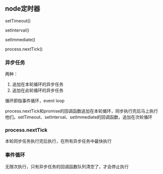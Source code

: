 ## node定时器

setTimeout()

setInterval()

setImmediate()

process.nextTick()

### 异步任务

两种：

1. 追加在本轮循环的异步任务
2. 追加在此轮循环的异步任务

循环即指事件循环，event loop

process.nextTick和promise的回调函数追加在本轮循环，同步执行完后马上执行他们。setTimeout、setInterval、setImmediate的回调函数，追加在次轮循环


### process.nextTick

本轮同步任务执行完后执行，在所有异步任务中最快执行

### 事件循环

无限次执行，只有异步任务的回调函数队列清空了，才会停止执行